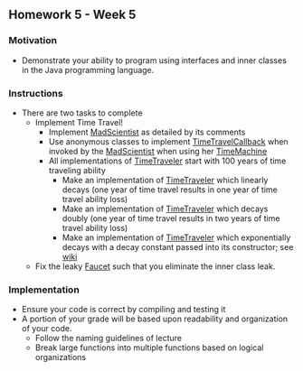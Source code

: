 
## Homework 5 - Week 5

### Motivation
* Demonstrate your ability to program using interfaces and inner classes in the Java programming language.

### Instructions
* There are two tasks to complete
    - Implement Time Travel!
        - Implement [MadScientist](src/main/java/edu/nyu/cs9053/homework5/MadScientist.java) as detailed by its comments
        - Use anonymous classes to implement [TimeTravelCallback](src/main/java/edu/nyu/cs9053/homework5/TimeTravelCallback.java) when invoked by the [MadScientist](src/main/java/edu/nyu/cs9053/homework5/MadScientist.java) when using her [TimeMachine](src/main/java/edu/nyu/cs9053/homework5/TimeMachine.java)
        - All implementations of [TimeTraveler](src/main/java/edu/nyu/cs9053/homework5/TimeTraveler.java) start with 100 years of time traveling ability
            - Make an implementation of [TimeTraveler](src/main/java/edu/nyu/cs9053/homework5/TimeTraveler.java) which linearly decays (one year of time travel results in one year of time travel ability loss)
            - Make an implementation of [TimeTraveler](src/main/java/edu/nyu/cs9053/homework5/TimeTraveler.java) which decays doubly (one year of time travel results in two years of time travel ability loss)
            - Make an implementation of [TimeTraveler](src/main/java/edu/nyu/cs9053/homework5/TimeTraveler.java) which exponentially decays with a decay constant passed into its constructor; see [wiki](http://en.wikipedia.org/wiki/Exponential_decay)
    - Fix the leaky [Faucet](src/main/java/edu/nyu/cs9053/homework5/memory/Faucet.java) such that you eliminate the inner class leak.

### Implementation
* Ensure your code is correct by compiling and testing it
* A portion of your grade will be based upon readability and organization of your code.
    - Follow the naming guidelines of lecture
    - Break large functions into multiple functions based on logical organizations
    
    